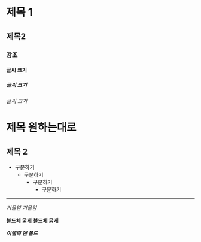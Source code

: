 # 제목 1
## 제목2
### 강조 
#### 글씨 크기
##### 글씨 크기
###### 글씨 크기

제목 원하는대로
===

제목 2
---

* 구분하기
  * 구분하기
    * 구분하기
      * 구분하기
-----------------

*기울임*
_기울임_

**볼드체 굵게**
__볼드체 굵게__

***이탤릭 앤 볼드***
